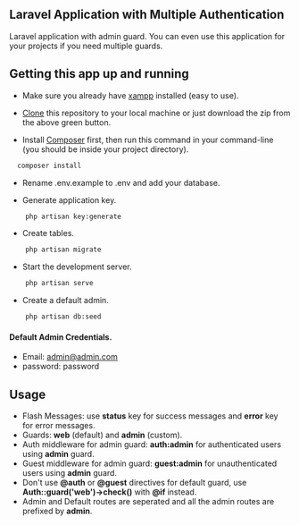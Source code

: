 ## Laravel Application with Multiple Authentication
Laravel application with admin guard. You can even use this application for your projects if you need multiple guards.

## Getting this app up and running

- Make sure you already have [xampp](https://www.apachefriends.org/index.html) installed (easy to use).

- [Clone](https://github.com/SagarMaheshwary/laravel-multiauth.git) this repository to your local machine or just download the zip from the above green button.

- Install [Composer](https://getcomposer.org/download) first, then run this command in your command-line (you should be inside your project directory). 
```bash
  composer install
```

- Rename .env.example to .env and add your database.

- Generate application key.

```bash
    php artisan key:generate
```

- Create tables.

```bash
    php artisan migrate
```

- Start the development server.

```bash
    php artisan serve
```

- Create a default admin.

```bash
    php artisan db:seed
```

#### Default Admin Credentials.
- Email: admin@admin.com
- password: password

## Usage
- Flash Messages: use **status** key for success messages and **error** key for error messages.
- Guards: **web** (default) and **admin** (custom).
- Auth middleware for admin guard: **auth:admin** for authenticated users using **admin** guard.
- Guest middleware for admin guard: **guest:admin** for unauthenticated users using **admin** guard.
- Don't use **@auth** or **@guest** directives for default guard, use **Auth::guard('web')->check()** with **@if** instead.
- Admin and Default routes are seperated and all the admin routes are prefixed by **admin**.